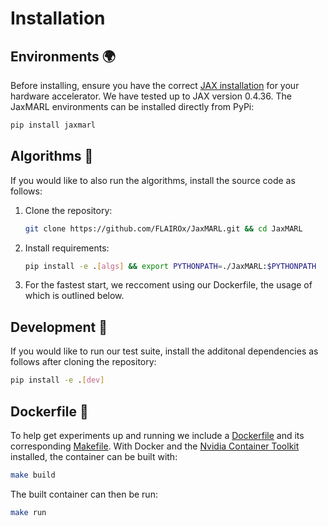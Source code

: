 # Installation

## Environments 🌍

Before installing, ensure you have the correct [JAX installation](https://github.com/google/jax#installation) for your hardware accelerator. We have tested up to JAX version 0.4.36. The JaxMARL environments can be installed directly from PyPi:

``` sh
pip install jaxmarl 
```

## Algorithms 🦉

If you would like to also run the algorithms, install the source code as follows:

1. Clone the repository:
    ``` sh
    git clone https://github.com/FLAIROx/JaxMARL.git && cd JaxMARL
    ```
2. Install requirements:
    ``` sh
    pip install -e .[algs] && export PYTHONPATH=./JaxMARL:$PYTHONPATH
    ```
3. For the fastest start, we reccoment using our Dockerfile, the usage of which is outlined below.

## Development 🔨

If you would like to run our test suite, install the additonal dependencies as follows after cloning the repository:
``` sh
pip install -e .[dev]
```

## Dockerfile 🐋

To help get experiments up and running we include a [Dockerfile](https://github.com/FLAIROx/JaxMARL/blob/main/Dockerfile) and its corresponding [Makefile](https://github.com/FLAIROx/JaxMARL/blob/main/Makefile). With Docker and the [Nvidia Container Toolkit](https://docs.nvidia.com/datacenter/cloud-native/container-toolkit/latest/index.html) installed, the container can be built with:
``` sh
make build
```
The built container can then be run:
``` sh
make run
```